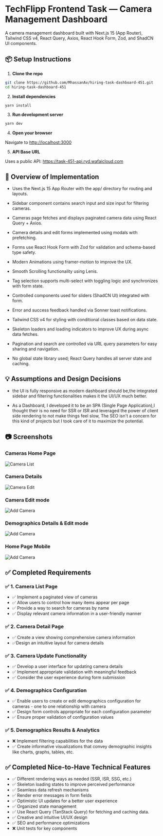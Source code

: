 # TechFlipp Frontend Task — Camera Management Dashboard

A camera management dashboard built with Next.js 15 (App Router), Tailwind CSS v4, React Query, Axios, React Hook Form, Zod, and ShadCN UI components.

## 📦 Setup Instructions

1. **Clone the repo**

```bash
git clone https://github.com/MhassanAv/hiring-task-dashboard-451.git
cd hiring-task-dashboard-451
```

2. **Install dependencies**

```bash
yarn install
```

3. **Run development server**

```bash
yarn dev
```

4. **Open your browser**

Navigate to <http://localhost:3000>

5. **API Base URL**

Uses a public API: <https://task-451-api.ryd.wafaicloud.com>

## 🚀 Overview of Implementation

- Uses the Next.js 15 App Router with the app/ directory for routing and layouts.

- Sidebar component contains search input and size input for filtering cameras.

- Cameras page fetches and displays paginated camera data using React Query + Axios.

- Camera details and edit forms implemented using modals with prefetching.

- Forms use React Hook Form with Zod for validation and schema-based type safety.

- Modern Animations using framer-motion to improve the UX.

- Smooth Scrolling functionality using Lenis.

- Tag selection supports multi-select with toggling logic and synchronizes with form state.

- Controlled components used for sliders (ShadCN UI) integrated with form.

- Error and success feedback handled via Sonner toast notifications.

- Tailwind CSS v4 for styling with conditional classes based on data state.

- Skeleton loaders and loading indicators to improve UX during async data fetches.

- Pagination and search are controlled via URL query parameters for easy sharing and navigation.

- No global state library used; React Query handles all server state and caching.

## 💡 Assumptions and Design Decisions

- the UI is fully responsive as modern dashboard should be,the integrated sidebar and filtering functionalities makes it the UI/UX much better.

- As a Dashboard, I developed it to be an SPA (Single Page Application),I thought their is no need for SSR or ISR and leveraged the power of client side rendering to not make things feel slow, The SEO isn't a concern for this kind of projects but I took care of it to maximize the potential.

## 📷 Screenshots

### Cameras Home Page

![Camera List](./screenshots/Home_Page.png)

### Camera Details

![Camera Edit](./screenshots/Camera_Details.png)

### Camera Edit mode

![Add Camera](./screenshots/Camera_Details_Edit_Form.png)

### Demographics Details & Edit mode

![Add Camera](./screenshots/Demographics_Details_and_Edit_Form.png)

### Home Page Mobile

![Add Camera](./screenshots/Home_Page_Mobile.png)

## ✅ Completed Requirements

### ✅ 1. Camera List Page

- ✅ Implement a paginated view of cameras
- ✅ Allow users to control how many items appear per page
- ✅ Provide a way to search for cameras by name
- ✅ Display relevant camera information in a user-friendly manner

### ✅ 2. Camera Detail Page

- ✅ Create a view showing comprehensive camera information
- ✅Design an intuitive layout for camera details

### ✅ 3. Camera Update Functionality

- ✅ Develop a user interface for updating camera details
- ✅ Implement appropriate validation with meaningful feedback
- ✅ Consider the user experience during form submission

### ✅ 4. Demographics Configuration

- ✅ Enable users to create or edit demographics configuration for cameras - one to one relationship with camera
- ✅ Design form controls appropriate for each configuration parameter
- ✅ Ensure proper validation of configuration values

### ✅ 5. Demographics Results & Analytics

- ❌ Implement filtering capabilities for the data
- ✅ Create informative visualizations that convey demographic insights like charts, graphs, tables, etc.

## ✅ Completed Nice-to-Have Technical Features

- ✅ Different rendering ways as needed (SSR, ISR, SSG, etc.)
- ✅ Skeleton loading states to improve perceived performance
- ✅ Seamless data refresh mechanisms
- ✅ Render error messages in form fields
- ✅ Optimistic UI updates for a better user experience
- ✅ Organized state management
- ✅ Use React Query (TanStack Query) for fetching and caching data.
- ✅ Creative and intuitive UI/UX design
- ✅ SEO and performance optimizations
- ❌ Unit tests for key components
